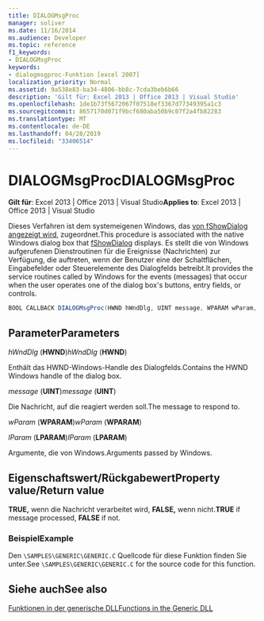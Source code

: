 ```yaml
---
title: DIALOGMsgProc
manager: soliver
ms.date: 11/16/2014
ms.audience: Developer
ms.topic: reference
f1_keywords:
- DIALOGMsgProc
keywords:
- dialogmsgproc-Funktion [excel 2007]
localization_priority: Normal
ms.assetid: 9a538e83-ba34-4806-bb8c-7cda3beb6b66
description: 'Gilt für: Excel 2013 | Office 2013 | Visual Studio'
ms.openlocfilehash: 1de1b73f5672067f07518ef3367d77349395a1c3
ms.sourcegitcommit: 8657170d071f9bcf680aba50b9c07f2a4fb82283
ms.translationtype: MT
ms.contentlocale: de-DE
ms.lasthandoff: 04/28/2019
ms.locfileid: "33406514"
---
```

# <a name="dialogmsgproc"></a><span data-ttu-id="1a557-104">DIALOGMsgProc</span><span class="sxs-lookup"><span data-stu-id="1a557-104">DIALOGMsgProc</span></span>

<span data-ttu-id="1a557-105">**Gilt für**: Excel 2013 | Office 2013 | Visual Studio</span><span class="sxs-lookup"><span data-stu-id="1a557-105">**Applies to**: Excel 2013 | Office 2013 | Visual Studio</span></span> 
  
<span data-ttu-id="1a557-106">Dieses Verfahren ist dem systemeigenen Windows, das [von fShowDialog angezeigt wird,](fshowdialog.md) zugeordnet.</span><span class="sxs-lookup"><span data-stu-id="1a557-106">This procedure is associated with the native Windows dialog box that [fShowDialog](fshowdialog.md) displays.</span></span> <span data-ttu-id="1a557-107">Es stellt die von Windows aufgerufenen Dienstroutinen für die Ereignisse (Nachrichten) zur Verfügung, die auftreten, wenn der Benutzer eine der Schaltflächen, Eingabefelder oder Steuerelemente des Dialogfelds betreibt.</span><span class="sxs-lookup"><span data-stu-id="1a557-107">It provides the service routines called by Windows for the events (messages) that occur when the user operates one of the dialog box's buttons, entry fields, or controls.</span></span> 
  
```cs
BOOL CALLBACK DIALOGMsgProc(HWND hWndDlg, UINT message, WPARAM wParam, LPARAM lParam);
```

## <a name="parameters"></a><span data-ttu-id="1a557-108">Parameter</span><span class="sxs-lookup"><span data-stu-id="1a557-108">Parameters</span></span>

 <span data-ttu-id="1a557-109">_hWndDlg_ (**HWND**)</span><span class="sxs-lookup"><span data-stu-id="1a557-109">_hWndDlg_ (**HWND**)</span></span>
  
<span data-ttu-id="1a557-110">Enthält das HWND-Windows-Handle des Dialogfelds.</span><span class="sxs-lookup"><span data-stu-id="1a557-110">Contains the HWND Windows handle of the dialog box.</span></span>
  
 <span data-ttu-id="1a557-111">_message_ (**UINT**)</span><span class="sxs-lookup"><span data-stu-id="1a557-111">_message_ (**UINT**)</span></span>
  
<span data-ttu-id="1a557-112">Die Nachricht, auf die reagiert werden soll.</span><span class="sxs-lookup"><span data-stu-id="1a557-112">The message to respond to.</span></span>
  
 <span data-ttu-id="1a557-113">_wParam_ (**WPARAM**)</span><span class="sxs-lookup"><span data-stu-id="1a557-113">_wParam_ (**WPARAM**)</span></span>
  
 <span data-ttu-id="1a557-114">_lParam_ (**LPARAM**)</span><span class="sxs-lookup"><span data-stu-id="1a557-114">_lParam_ (**LPARAM**)</span></span>
  
<span data-ttu-id="1a557-115">Argumente, die von Windows.</span><span class="sxs-lookup"><span data-stu-id="1a557-115">Arguments passed by Windows.</span></span>
  
## <a name="property-valuereturn-value"></a><span data-ttu-id="1a557-116">Eigenschaftswert/Rückgabewert</span><span class="sxs-lookup"><span data-stu-id="1a557-116">Property value/Return value</span></span>

 <span data-ttu-id="1a557-117">**TRUE,** wenn die Nachricht verarbeitet wird, **FALSE,** wenn nicht.</span><span class="sxs-lookup"><span data-stu-id="1a557-117">**TRUE** if message processed, **FALSE** if not.</span></span> 
  
### <a name="example"></a><span data-ttu-id="1a557-118">Beispiel</span><span class="sxs-lookup"><span data-stu-id="1a557-118">Example</span></span>

<span data-ttu-id="1a557-119">Den  `\SAMPLES\GENERIC\GENERIC.C` Quellcode für diese Funktion finden Sie unter.</span><span class="sxs-lookup"><span data-stu-id="1a557-119">See  `\SAMPLES\GENERIC\GENERIC.C` for the source code for this function.</span></span> 
  
## <a name="see-also"></a><span data-ttu-id="1a557-120">Siehe auch</span><span class="sxs-lookup"><span data-stu-id="1a557-120">See also</span></span>



[<span data-ttu-id="1a557-121">Funktionen in der generische DLL</span><span class="sxs-lookup"><span data-stu-id="1a557-121">Functions in the Generic DLL</span></span>](functions-in-the-generic-dll.md)

